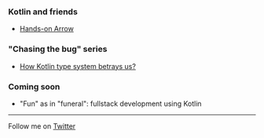 ### Kotlin and friends
- [Hands-on Arrow](https://paranoidmonoid.github.io/articles/Kotlin%20and%20friends/Hands-on%20Arrow)

### "Chasing the bug" series
- [How Kotlin type system betrays us?](https://paranoidmonoid.github.io/articles/Chasing%20the%20bug/EitherVsNull)

### Coming soon
- "Fun" as in "funeral": fullstack development using Kotlin

---
Follow me on [Twitter](https://twitter.com/paranoidmonoid)
